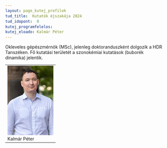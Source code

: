 ```yaml
---
layout: page_kutej_profilok
tud_title:  Kutatók éjszakája 2024
tud_idopont:  0
kutej_programfelelos: 
kutej_eloado: Kalmár Péter
---
```


Okleveles gépészmérnök (MSc), jelenleg doktoranduszként dolgozik a HDR Tanszéken. Fő kutatási területét a szonokémiai kutatások (buborék dinamika) jelentik.  

<table class="picture">
<tr>
<td>

<div class="gallery">
    <img src="images/Kalmar_Peter.png" max-width="250" max-height="200">
  <div class="desc">Kalmár Péter</div>
</div>

</td>
</tr>
</table>

